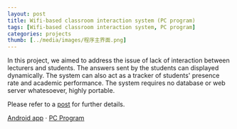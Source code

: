 ```yaml
---
layout: post
title: Wifi-based classroom interaction system (PC program)
tags: [Wifi-based classroom interaction system, PC program]
categories: projects
thumb: [../media/images/程序主界面.png]
---
```


In this project, we aimed to address the issue of lack of interaction between lecturers and students. The answers sent by the students can displayed dynamically. The system can also act as a tracker of students' presence rate and academic performance. The system requires no database or web server whatesoever, highly portable.

Please refer to a [post][post] for further details.

[Android app][Android app] &sdot; [PC Program][PC Program]

[Android app]: https://github.com/imkaywu/Clicker
[PC Program]: https://github.com/imkaywu/PC-program
[post]: wifi-interaction-system.html
